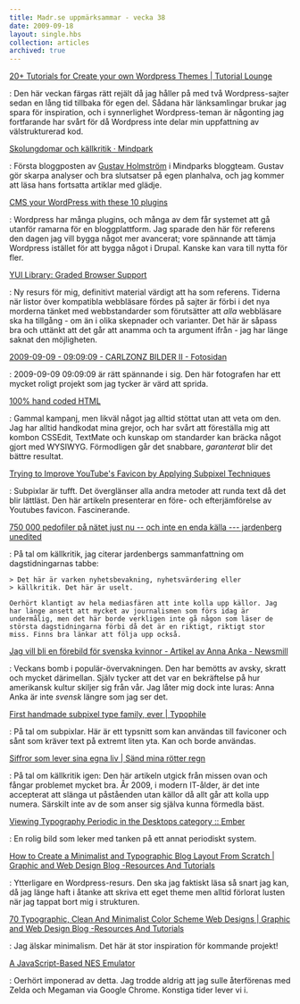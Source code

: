```yaml
---
title: Madr.se uppmärksammar - vecka 38
date: 2009-09-18
layout: single.hbs
collection: articles
archived: true
---
```

[20+ Tutorials for Create your own Wordpress Themes \| Tutorial Lounge](http://www.tutoriallounge.com/2009/09/20-tutorials-for-create-your-own-wordpress-themes/)

:   Den här veckan färgas rätt rejält då jag håller på med två
    Wordpress-sajter sedan en lång tid tillbaka för egen del. Sådana här
    länksamlingar brukar jag spara för inspiration, och i synnerlighet
    Wordpress-teman är någonting jag fortfarande har svårt för då
    Wordpress inte delar min uppfattning av välstrukturerad kod.

 [Skolungdomar och källkritik · Mindpark](http://mindpark.se/skolungdomar-och-kallkritik/) 

:   Första bloggposten av [Gustav Holmström](http://artoo.se) i
    Mindparks bloggteam. Gustav gör skarpa analyser och bra slutsatser
    på egen planhalva, och jag kommer att läsa hans fortsatta artiklar
    med glädje.

 [CMS your WordPress with these 10 plugins](http://www.thinkdave.com/cms-your-wordpress-with-these-10-plugins/) 

:   Wordpress har många plugins, och många av dem får systemet att gå
    utanför ramarna för en bloggplattform. Jag sparade den här för
    referens den dagen jag vill bygga något mer avancerat; vore
    spännande att tämja Wordpress istället för att bygga något i Drupal.
    Kanske kan vara till nytta för fler.

 [YUI Library: Graded Browser Support](http://developer.yahoo.com/yui/articles/gbs/index.html#history) 

:   Ny resurs för mig, definitivt material värdigt att ha som referens.
    Tiderna när listor över kompatibla webbläsare fördes på sajter är
    förbi i det nya morderna tänket med webbstandarder som förutsätter
    att *alla* webbläsare ska ha tillgång - om än i olika skepnader och
    varianter. Det här är såpass bra och uttänkt att det går att anamma
    och ta argument ifrån - jag har länge saknat den möjligheten.

 [2009-09-09 - 09:09:09 - CARLZONZ BILDER II - Fotosidan](http://www.fotosidan.se/blogs/carlzon/36294.htm) 

:   2009-09-09 09:09:09 är rätt spännande i sig. Den här fotografen har
    ett mycket roligt projekt som jag tycker är värd att sprida.

 [100% hand coded HTML](http://ermel.org/handcoded/) 

:   Gammal kampanj, men likväl något jag alltid stöttat utan att veta om
    den. Jag har alltid handkodat mina grejor, och har svårt att
    föreställa mig att kombon CSSEdit, TextMate och kunskap om
    standarder kan bräcka något gjort med WYSIWYG. Förmodligen går det
    snabbare, *garanterat* blir det bättre resultat.

 [Trying to Improve YouTube\'s Favicon by Applying Subpixel Techniques](http://blogoscoped.com/archive/2009-09-16-n27.html) 

:   Subpixlar är tufft. Det överglänser alla andra metoder att runda
    text då det blir lättläst. Den här artikeln presenterar en före- och
    efterjämförelse av Youtubes favicon. Fascinerande.

 [750 000 pedofiler på nätet just nu -- och inte en enda källa --- jardenberg unedited](http://jardenberg.se/b/750-000-pedofiler-pa-natet-just-nu-och-inte-en-enda-kalla/) 

:   På tal om källkritik, jag citerar jardenbergs sammanfattning om
    dagstidningarnas tabbe:

    > Det här är varken nyhetsbevakning, nyhetsvärdering eller
    > källkritik. Det här är uselt.

    Oerhört klantigt av hela mediasfären att inte kolla upp källor. Jag
    har länge ansett att mycket av journalismen som förs idag är
    undermålig, men det här borde verkligen inte gå någon som läser de
    största dagstidningarna förbi då det är en riktigt, riktigt stor
    miss. Finns bra länkar att följa upp också.

 [Jag vill bli en förebild för svenska kvinnor - Artikel av Anna Anka - Newsmill](http://www.newsmill.se/artikel/2009/09/16/jag-vill-bli-en-forebild-svenska-kvinnor) 

:   Veckans bomb i populär-övervakningen. Den har bemötts av avsky,
    skratt och mycket därimellan. Själv tycker att det var en
    bekräftelse på hur amerikansk kultur skiljer sig från vår. Jag låter
    mig dock inte luras: Anna Anka är inte *svensk* längre som jag ser
    det.

 [First handmade subpixel type family, ever \| Typophile](http://typophile.com/node/61920) 

:   På tal om subpixlar. Här är ett typsnitt som kan användas till
    faviconer och sånt som kräver text på extremt liten yta. Kan och
    borde användas.

 [Siffror som lever sina egna liv \| Sänd mina rötter regn](http://www.katallaxi.se/2009/09/17/siffror-som-lever-sina-egna-liv/) 

:   På tal om källkritik igen: Den här artikeln utgick från missen ovan
    och fångar problemet mycket bra. År 2009, i modern IT-ålder, är det
    inte accepterat att slänga ut påståenden utan källor då allt går att
    kolla upp numera. Särskilt inte av de som anser sig själva kunna
    förmedla bäst.

 [Viewing Typography Periodic in the Desktops category :: Ember](http://emberapp.com/explore/categories/user-interface-design/desktops/muhammadiq:typography) 

:   En rolig bild som leker med tanken på ett annat periodiskt system.

 [How to Create a Minimalist and Typographic Blog Layout From Scratch \| Graphic and Web Design Blog -Resources And Tutorials](http://www.1stwebdesigner.com/tutorials/how-to-create-a-minimalist-and-typographic-blog-layout-from-scratch/) 

:   Ytterligare en Wordpress-resurs. Den ska jag faktiskt läsa så snart
    jag kan, då jag länge haft i åtanke att skriva ett eget theme men
    alltid förlorat lusten när jag tappat bort mig i strukturen.

 [70 Typographic, Clean And Minimalist Color Scheme Web Designs \| Graphic and Web Design Blog -Resources And Tutorials](http://www.1stwebdesigner.com/inspiration/70-typographic-clean-and-minimalist-color-scheme-web-designs/) 

:   Jag älskar minimalism. Det här ät stor inspiration för kommande
    projekt!

 [A JavaScript-Based NES Emulator](http://blogoscoped.com/archive/2009-09-17-n43.html) 

:   Oerhört imponerad av detta. Jag trodde aldrig att jag sulle
    återförenas med Zelda och Megaman via Google Chrome. Konstiga tider
    lever vi i.